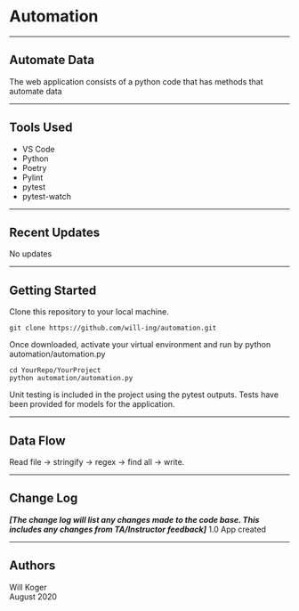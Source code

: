 # Automation

---

## Automate Data

The web application consists of a python code that has methods that automate data

---

## Tools Used

- VS Code
- Python
- Poetry
- Pylint
- pytest
- pytest-watch

---

## Recent Updates

No updates

---

## Getting Started

Clone this repository to your local machine.

```terminal
git clone https://github.com/will-ing/automation.git
```

Once downloaded, activate your virtual environment and run by python automation/automation.py

```terminal
cd YourRepo/YourProject
python automation/automation.py
```

Unit testing is included in the project using the pytest outputs. Tests have been provided for models for the application.

---

## Data Flow

Read file -> stringify -> regex -> find all -> write.

---

## Change Log

***[The change log will list any changes made to the code base. This includes any changes from TA/Instructor feedback]***
1.0 App created

---

## Authors

Will Koger\
August 2020

